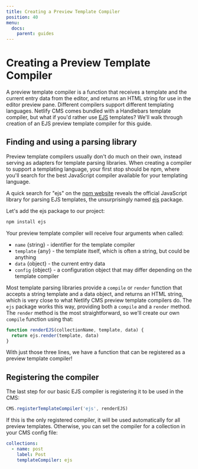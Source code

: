 ```yaml
---
title: Creating a Preview Template Compiler
position: 40
menu:
  docs:
    parent: guides
---
```


# Creating a Preview Template Compiler

A preview template compiler is a function that receives a template and the current entry data from the
editor, and returns an HTML string for use in the editor preview pane. Different compilers support
different templating languages. Netlify CMS comes bundled with a Handlebars template compiler, but
what if you'd rather use [EJS](http://ejs.co/) templates? We'll walk through creation of an EJS
preview template compiler for this guide.

## Finding and using a parsing library

Preview template compilers usually don't do much on their own, instead serving as adapters for
template parsing libraries. When creating a compiler to support a templating language, your first stop
should be npm, where you'll search for the best JavaScript compiler available for your templating
language.

A quick search for "ejs" on the [npm website](https://www.npmjs.com/search?q=ejs) reveals the
official JavaScript library for parsing EJS templates, the unsurprisingly named
[ejs](https://www.npmjs.com/package/ejs) package.

Let's add the ejs package to our project:

```bash
npm install ejs
```

Your preview template compiler will receive four arguments when called:

- `name` {string} - identifier for the template compiler
- `template` {any} - the template itself, which is often a string, but could be anything
- `data` {object} - the current entry data
- `config` {object} - a configuration object that may differ depending on the template compiler

Most template parsing libraries provide a `compile` or `render` function that accepts a string
template and a data object, and returns an HTML string, which is very close to what Netlify CMS
preview template compilers do. The `ejs` package works this way, providing both a `compile` and a
`render` method. The `render` method is the most straightforward, so we'll create our own `compile`
function using that:

```js
function renderEJS(collectionName, template, data) {
  return ejs.render(template, data)
}
```

With just those three lines, we have a function that can be registered as a preview template
compiler!

## Registering the compiler

The last step for our basic EJS compiler is registering it to be used in the CMS:

```js
CMS.registerTemplateCompiler('ejs', renderEJS)
```

If this is the only registered compiler, it will be used automatically for all preview templates.
Otherwise, you can set the compiler for a collection in your CMS config file:

```yaml
collections:
  - name: post
    label: Post
    templateCompiler: ejs
```
